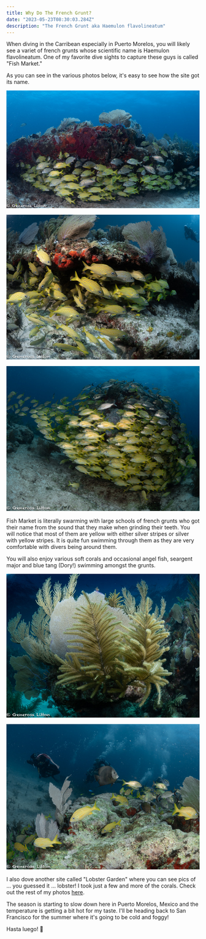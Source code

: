 ```yaml
---
title: Why Do The French Grunt?
date: "2023-05-23T08:30:03.284Z"
description: "The French Grunt aka Haemulon flavolineatum"
---
```


When diving in the Carribean especially in Puerto Morelos, you will likely see a variet of french grunts whose scientific name is Haemulon flavolineatum. One of my favorite dive sights to capture these guys is called "Fish Market."

As you can see in the various photos below, it's easy to see how the site got its name.

![school-french-grunt-3](./french-grunt-3.jpeg)

![school-french-grunt](./french-grunt-1.jpeg)

![school-french-grunt-2](./french-grunt-2.jpeg)

Fish Market is literally swarming with large schools of french grunts who got their name from the sound that they make when grinding their teeth. You will notice that most of them are yellow with either silver stripes or silver with yellow stripes. It is quite fun swimming through them as they are very comfortable with divers being around them.

You will also enjoy various soft corals and occasional angel fish, seargent major and blue tang (Dory!) swimming amongst the grunts.

![soft-coral](./soft-coral.jpeg)

![angel-fish-market](./angel-fish-market.jpeg)

I also dove another site called "Lobster Garden" where you can see pics of ... you guessed it ... lobster! I took just a few and more of the corals. Check out the rest of my photos <a href="https://generosalitton.smugmug.com/LobsterGarden-FishMarket-052023/" target="_blank">here</a>.

The season is starting to slow down here in Puerto Morelos, Mexico and the temperature is getting a bit hot for my taste. I'll be heading back to San Francisco for the summer where it's going to be cold and foggy!

Hasta luego! :wave:
